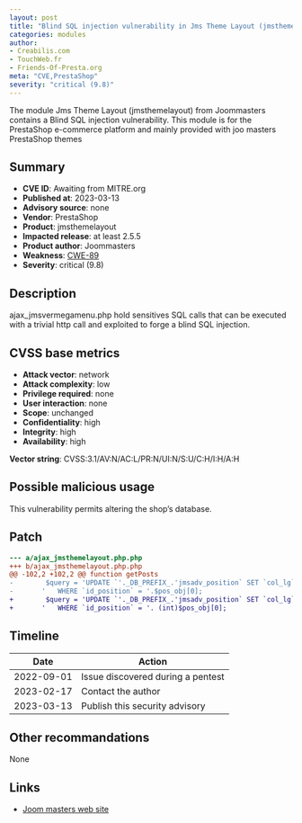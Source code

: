 ```yaml
---
layout: post
title: "Blind SQL injection vulnerability in Jms Theme Layout (jmsthemelayout) PrestaShop module"
categories: modules
author:
- Creabilis.com
- TouchWeb.fr
- Friends-Of-Presta.org
meta: "CVE,PrestaShop"
severity: "critical (9.8)"
---
```


The module Jms Theme Layout (jmsthemelayout) from Joommasters contains a Blind SQL injection vulnerability.
This module is for the PrestaShop e-commerce platform and mainly provided with joo masters PrestaShop themes

## Summary

* **CVE ID**: Awaiting from MITRE.org
* **Published at**: 2023-03-13
* **Advisory source**: none
* **Vendor**: PrestaShop
* **Product**: jmsthemelayout
* **Impacted release**: at least 2.5.5
* **Product author**: Joommasters
* **Weakness**: [CWE-89](https://cwe.mitre.org/data/definitions/89.html)
* **Severity**: critical (9.8)

## Description

ajax_jmsvermegamenu.php hold sensitives SQL calls that can be executed with a trivial http call and exploited to forge a blind SQL injection.


## CVSS base metrics

* **Attack vector**: network
* **Attack complexity**: low
* **Privilege required**: none
* **User interaction**: none
* **Scope**: unchanged
* **Confidentiality**: high
* **Integrity**: high
* **Availability**: high

**Vector string**: CVSS:3.1/AV:N/AC:L/PR:N/UI:N/S:U/C:H/I:H/A:H

## Possible malicious usage

This vulnerability permits altering the shop’s database.

## Patch

```diff
--- a/ajax_jmsthemelayout.php.php
+++ b/ajax_jmsthemelayout.php.php
@@ -102,2 +102,2 @@ function getPosts
-        $query = 'UPDATE `'._DB_PREFIX_.'jmsadv_position` SET `col_lg` = '.$pos_obj[1].', `col_md` = '.$pos_obj[2].', `col_sm` = '.$pos_obj[3].', `col_xs` = '.$pos_obj[4].
-		'	WHERE `id_position` = '.$pos_obj[0];
+        $query = 'UPDATE `'._DB_PREFIX_.'jmsadv_position` SET `col_lg` = '. (int)$pos_obj[1].', `col_md` = '. (int)$pos_obj[2].', `col_sm` = '. (int)$pos_obj[3].', `col_xs` = '. (int)$pos_obj[4].
+		'	WHERE `id_position` = '. (int)$pos_obj[0];
```

## Timeline

| Date | Action |
|--|--|
| 2022-09-01 | Issue discovered during a pentest |
| 2023-02-17 | Contact the author |
| 2023-03-13 | Publish this security advisory |

## Other recommandations

None

## Links

* [Joom masters web site](https://www.joommasters.com/)
